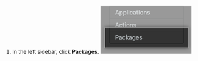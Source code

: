 1. In the left sidebar, click **Packages**. ![Packages tab in management console sidebar](/assets/images/enterprise/site-admin-settings/management-console-packages-tab.png)